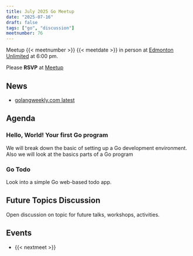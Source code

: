 ```yaml
---
title: July 2025 Go Meetup
date: "2025-07-16"
draft: false
tags: ["go", "discussion"]
meetnumber: 76
---
```


Meetup {{< meetnumber >}} {{< meetdate >}} in person at [Edmonton Unlimited](https://edmontonunlimited.com/) at 6:00 pm.

Please **RSVP** at [Meetup](https://www.meetup.com/edmontonunlimited/events/307855771/)

## News

- [golangweekly.com latest](https://golangweekly.com/latest)

## Agenda

### Hello, World! Your first Go program

We will break down the basic of setting up a Go development environment.
Also we will look at the basics parts of a Go program

### Go Todo

Look into a simple Go web-based todo app.

## Future Topics Discussion

Open discussion on topic for future talks, workshops, activities.

## Events

* {{< nextmeet >}}
